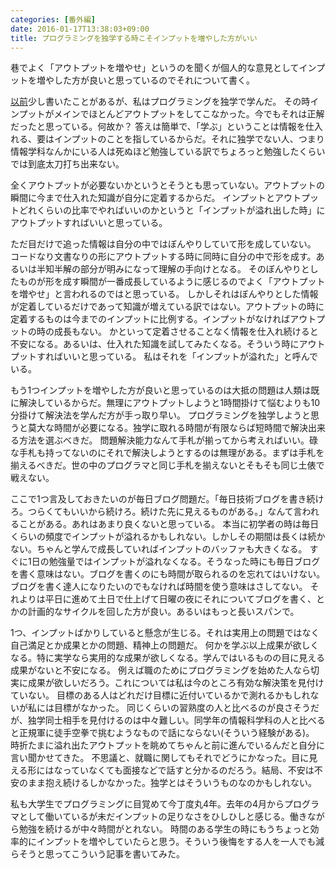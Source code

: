 ```yaml
---
categories: [番外編]
date: 2016-01-17T13:38:03+09:00
title: プログラミングを独学する時こそインプットを増やした方がいい
---
```


巷でよく「アウトプットを増やせ」というのを聞くが個人的な意見としてインプットを増やした方が良いと思っているのでそれについて書く。
<!--more-->
[以前](//KeenS.github.io/blog/2014/12/18/du-xue-falsepuroguramingu/)少し書いたことがあるが、私はプログラミングを独学で学んだ。
その時インプットがメインでほとんどアウトプットをしてこなかった。今でもそれは正解だったと思っている。何故か？
答えは簡単で、「学ぶ」ということは情報を仕入れる、要はインプットのことを指しているからだ。それに独学でない人、つまり情報学科なんかにいる人は死ぬほど勉強している訳でちょろっと勉強したくらいでは到底太刀打ち出来ない。

全くアウトプットが必要ないかというとそうとも思っていない。アウトプットの瞬間に今まで仕入れた知識が自分に定着するからだ。
インプットとアウトプットどれくらいの比率でやればいいのかというと「インプットが溢れ出した時」にアウトプットすればいいと思っている。

ただ目だけで追った情報は自分の中ではぼんやりしていて形を成していない。
コードなり文書なりの形にアウトプットする時に同時に自分の中で形を成す。あるいは半知半解の部分が明みになって理解の手向けとなる。
そのぼんやりとしたものが形を成す瞬間が一番成長しているように感じるのでよく「アウトプットを増やせ」と言われるのではと思っている。
しかしそれはぼんやりとした情報が定着しているだけであって知識が増えている訳ではない。アウトプットの時に定着するものは今までのインプットに比例する。インプットがなければアウトプットの時の成長もない。
かといって定着させることなく情報を仕入れ続けると不安になる。あるいは、仕入れた知識を試してみたくなる。そういう時にアウトプットすればいいと思っている。
私はそれを「インプットが溢れた」と呼んでいる。

もう1つインプットを増やした方が良いと思っているのは大抵の問題は人類は既に解決しているからだ。無理にアウトプットしようと1時間掛けて悩むよりも10分掛けて解決法を学んだ方が手っ取り早い。
プログラミングを独学しようと思うと莫大な時間が必要になる。独学に取れる時間が有限ならば短時間で解決出来る方法を選ぶべきだ。
問題解決能力なんて手札が揃ってから考えればいい。碌な手札も持ってないのにそれで解決しようとするのは無理がある。まずは手札を揃えるべきだ。世の中のプログラマと同じ手札を揃えないとそもそも同じ土俵で戦えない。

ここで1つ言及しておきたいのが毎日ブログ問題だ。「毎日技術ブログを書き続けろ。つらくてもいいから続けろ。続けた先に見えるものがある。」なんて言われることがある。あれはあまり良くないと思っている。
本当に初学者の時は毎日くらいの頻度でインプットが溢れるかもしれない。しかしその期間は長くは続かない。ちゃんと学んで成長していればインプットのバッファも大きくなる。
すぐに1日の勉強量ではインプットが溢れなくなる。そうなった時にも毎日ブログを書く意味はない。ブログを書くのにも時間が取られるのを忘れてはいけない。ブログを書く達人になりたいのでもなければ時間を使う意味はさしてない。
それよりは平日に進めて土日で仕上げて日曜の夜にそれについてブログを書く、とかの計画的なサイクルを回した方が良い。あるいはもっと長いスパンで。

1つ、インプットばかりしていると懸念が生じる。それは実用上の問題ではなく自己満足とか成果とかの問題、精神上の問題だ。
何かを学ぶ以上成果が欲しくなる。特に実学なら実用的な成果が欲しくなる。学んではいるものの目に見える成果がないと不安になる。
例えば職のためにプログラミングを始めた人なら切実に成果が欲しいだろう。これについては私は今のところ有効な解決策を見付けていない。
目標のある人はどれだけ目標に近付いているかで測れるかもしれないが私には目標がなかった。
同じくらいの習熟度の人と比べるのが良さそうだが、独学同士相手を見付けるのは中々難しい。同学年の情報科学科の人と比べると正規軍に徒手空拳で挑むようなもので話にならない(そういう経験がある)。
時折たまに溢れ出たアウトプットを眺めてちゃんと前に進んでいるんだと自分に言い聞かせてきた。
不思議と、就職に関してもそれでどうにかなった。目に見える形にはなっていなくても面接などで話すと分かるのだろう。結局、不安は不安のまま抱え続けるしかなかった。独学とはそういうものなのかもしれない。

私も大学生でプログラミングに目覚めて今丁度丸4年。去年の4月からプログラマとして働いているが未だインプットの足りなさをひしひしと感じる。働きながら勉強を続けるが中々時間がとれない。
時間のある学生の時にもうちょっと効率的にインプットを増やしていたらと思う。そういう後悔をする人を一人でも減らそうと思ってこういう記事を書いてみた。
